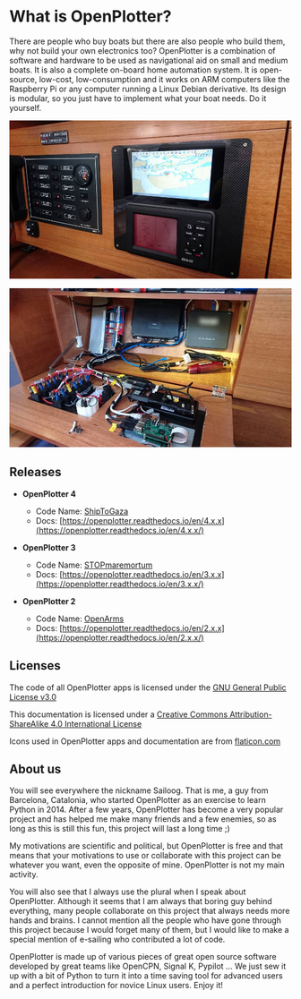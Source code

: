 # What is OpenPlotter?

There are people who buy boats but there are also people who build them, why not build your own electronics too? OpenPlotter is a combination of software and hardware to be used as navigational aid on small and medium boats. It is also a complete on-board home automation system. It is open-source, low-cost, low-consumption and it works on ARM computers like the Raspberry Pi or any computer running a Linux Debian derivative. Its design is modular, so you just have to implement what your boat needs. Do it yourself.

![setup1](img/setup1.jpg)

![setup2](img/setup2.jpg)

## Releases

* **OpenPlotter 4**
	* Code Name: [ShipToGaza](https://shiptogaza.se/)
	* Docs: [https://openplotter.readthedocs.io/en/4.x.x](https://openplotter.readthedocs.io/en/4.x.x/)

* **OpenPlotter 3**
	* Code Name: [STOPmaremortum](https://stopmaremortum.org/)
	* Docs: [https://openplotter.readthedocs.io/en/3.x.x](https://openplotter.readthedocs.io/en/3.x.x/)

* **OpenPlotter 2**
	* Code Name: [OpenArms](https://www.openarms.es/en)
	* Docs: [https://openplotter.readthedocs.io/en/2.x.x](https://openplotter.readthedocs.io/en/2.x.x/)

## Licenses

The code of all OpenPlotter apps is licensed under the [GNU General Public License v3.0](https://www.gnu.org/licenses/gpl-3.0.en.html)

This documentation is licensed under a [Creative Commons Attribution-ShareAlike 4.0 International License](https://creativecommons.org/licenses/by-sa/4.0/)

Icons used in OpenPlotter apps and documentation are from [flaticon.com](https://www.flaticon.com/)

## About us

You will see everywhere the nickname Sailoog. That is me, a guy from Barcelona, Catalonia, who started OpenPlotter as an exercise to learn Python in 2014. After a few years, OpenPlotter has become a very popular project and has helped me make many friends and a few enemies, so as long as this is still this fun, this project will last a long time ;)

My motivations are scientific and political, but OpenPlotter is free and that means that your motivations to use or collaborate with this project can be whatever you want, even the opposite of mine. OpenPlotter is not my main activity.

You will also see that I always use the plural when I speak about OpenPlotter. Although it seems that I am always that boring guy behind everything, many people collaborate on this project that always needs more hands and brains. I cannot mention all the people who have gone through this project because I would forget many of them, but I would like to make a special mention of e-sailing who contributed a lot of code.

OpenPlotter is made up of various pieces of great open source software developed by great teams like OpenCPN, Signal K, Pypilot … We just sew it up with a bit of Python to turn it into a time saving tool for advanced users and a perfect introduction for novice Linux users. Enjoy it!

